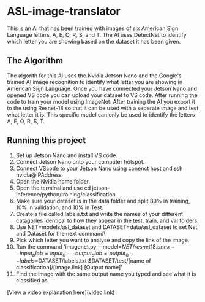 # ASL-image-translator
This is an AI that has been trained with images of six American Sign Language letters, A, E, O, R, S, and T. The AI uses DetectNet to identify
which letter you are showing based on the dataset it has been given.



## The Algorithm
The algorith for this AI uses the Nvidia Jetson Nano and the Google's trained AI image recognition to identify what letter you are showing in American Sign Language.
Once you have connected your Jetson Nano and opened VS code you can upload your dataset to VS code. After running the code to train your model using ImageNet. After training the AI you export it to the using Resnet-18 so that it can be used with a seperate image and test what letter it is. This specific model can only be used to identify the letters A, E, O, R, S, T.


## Running this project

1. Set up Jetson Nano and install VS code.
2. Connect Jetson Nano onto your computer hotspot.
3. Connect VScode to your Jetson Nano using conenct host and ssh nvidia@IPAddress
4. Open the Nvidia home folder.
5. Open the terminal and use cd jetson-inference/python/training/classification
6. Make sure your dataset is in the data folder and split 80% in training, 10% in validation, and 10% in Test.
7. Create a file called labels.txt and write the names of your different catagories identical to how they appear in the test, train, and val folders.
8. Use NET=models/asl_dataset and DATASET=data/asl_dataset to set Net and Dataset for the next command\
9. Pick which letter you want to analyse and copy the link of the image.
10. Run the command 'imagenet.py --model=$NET/resnet18.onnx --input_blob=input_0 --output_blob=output_0 --labels=$DATASET/labels.txt $DATASET/test/[name of classification]/[image link] [Output name]'
11. Find the image with the same output name you typed and see what it is classified as.

[View a video explanation here](video link)
